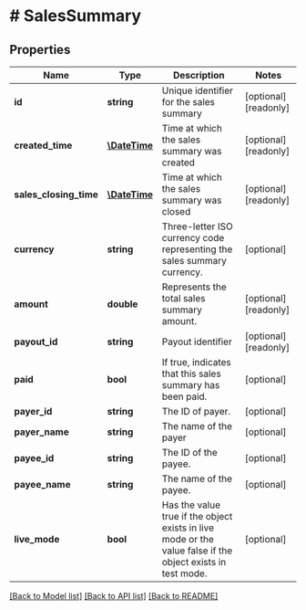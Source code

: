 # # SalesSummary

## Properties

Name | Type | Description | Notes
------------ | ------------- | ------------- | -------------
**id** | **string** | Unique identifier for the sales summary | [optional] [readonly] 
**created_time** | [**\DateTime**](\DateTime.md) | Time at which the sales summary was created | [optional] [readonly] 
**sales_closing_time** | [**\DateTime**](\DateTime.md) | Time at which the sales summary was closed | [optional] [readonly] 
**currency** | **string** | Three-letter ISO currency code representing the sales summary currency. | [optional] 
**amount** | **double** | Represents the total sales summary amount. | [optional] [readonly] 
**payout_id** | **string** | Payout identifier | [optional] [readonly] 
**paid** | **bool** | If true, indicates that this sales summary has been paid. | [optional] 
**payer_id** | **string** | The ID of payer. | [optional] 
**payer_name** | **string** | The name of the payer | [optional] 
**payee_id** | **string** | The ID of the payee. | [optional] 
**payee_name** | **string** | The name of the payee. | [optional] 
**live_mode** | **bool** | Has the value true if the object exists in live mode or the value false if the object exists in test mode. | [optional] 

[[Back to Model list]](../../README.md#documentation-for-models) [[Back to API list]](../../README.md#documentation-for-api-endpoints) [[Back to README]](../../README.md)


